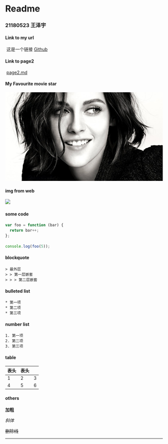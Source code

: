 # Readme 

### 21180523 王泽宇



#### Link to my url 

​	这是一个链接 [Github](https://github.com/Githubape/PorEngwork.git)

#### Link to page2

​	[page2.md](./page2.md) 

####  My Favourite movie star

![see?](./test.jpg)

#### img from web

![](http://static.runoob.com/images/runoob-logo.png)



#### some code

``` js
var foo = function (bar) {
  return bar++;
};

console.log(foo(5));
```



####  blockquote

```
> 最外层
> > 第一层嵌套
> > > 第二层嵌套
```



####  bulleted list

```
* 第一项
* 第二项
* 第三项
```

####  number list

```
1. 第一项
2. 第二项
3. 第三项
```

####  table

| 表头 | 表头 |      |
| ---- | ---- | ---- |
| 1    | 2    | 3    |
| 4    | 5    | 6    |





#### others

**加粗**

*斜体*

~~删除线~~

---